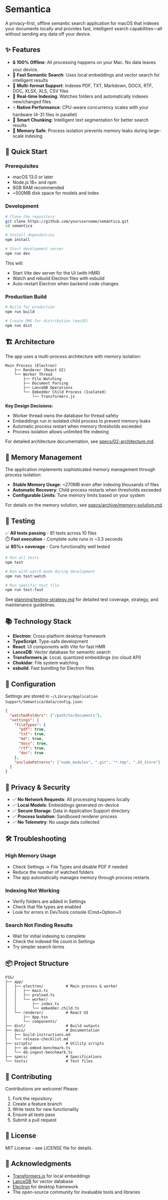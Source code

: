 # Semantica

A privacy-first, offline semantic search application for macOS that indexes your documents locally and provides fast, intelligent search capabilities—all without sending any data off your device.

## ✨ Features

- 🔒 **100% Offline**: All processing happens on your Mac. No data leaves your device.
- 🚀 **Fast Semantic Search**: Uses local embeddings and vector search for intelligent results
- 📁 **Multi-format Support**: Indexes PDF, TXT, Markdown, DOCX, RTF, DOC, XLSX, XLS, CSV files
- 🔄 **Real-time Indexing**: Watches folders and automatically indexes new/changed files
- ⚡ **Native Performance**: CPU-aware concurrency scales with your hardware (4-31 files in parallel)
- 🎯 **Smart Chunking**: Intelligent text segmentation for better search results
- 💾 **Memory Safe**: Process isolation prevents memory leaks during large-scale indexing

## 🚀 Quick Start

### Prerequisites
- macOS 13.0 or later
- Node.js 18+ and npm
- 8GB RAM recommended
- ~500MB disk space for models and index

### Development

```bash
# Clone the repository
git clone https://github.com/yourusername/semantica.git
cd semantica

# Install dependencies
npm install

# Start development server
npm run dev
```

This will:
- Start Vite dev server for the UI (with HMR)
- Watch and rebuild Electron files with esbuild
- Auto-restart Electron when backend code changes

### Production Build

```bash
# Build for production
npm run build

# Create DMG for distribution (macOS)
npm run dist
```

## 🏗️ Architecture

The app uses a multi-process architecture with memory isolation:

```
Main Process (Electron)
    ├── Renderer (React UI)
    └── Worker Thread
        ├── File Watching
        ├── Document Parsing
        ├── LanceDB Operations
        └── Embedder Child Process (Isolated)
            └── Transformers.js
```

**Key Design Decisions:**
- Worker thread owns the database for thread safety
- Embeddings run in isolated child process to prevent memory leaks
- Automatic process restart when memory thresholds exceeded
- Process isolation allows unlimited file indexing

For detailed architecture documentation, see [specs/02-architecture.md](specs/02-architecture.md).

## 💾 Memory Management

The application implements sophisticated memory management through process isolation:

- **Stable Memory Usage**: ~270MB even after indexing thousands of files
- **Automatic Recovery**: Child process restarts when thresholds exceeded
- **Configurable Limits**: Tune memory limits based on your system

For details on the memory solution, see [specs/archive/memory-solution.md](specs/archive/memory-solution.md).

## 🧪 Testing

✅ **All tests passing** - 81 tests across 10 files  
⏱️ **Fast execution** - Complete suite runs in ~3.3 seconds  
📊 **85%+ coverage** - Core functionality well tested

```bash
# Run all tests
npm test

# Run with watch mode during development
npm run test:watch

# Run specific test file
npm run test:fast
```

See [planning/testing-strategy.md](planning/testing-strategy.md) for detailed test coverage, strategy, and maintenance guidelines.

## 📚 Technology Stack

- **Electron**: Cross-platform desktop framework
- **TypeScript**: Type-safe development
- **React**: UI components with Vite for fast HMR
- **LanceDB**: Vector database for semantic search
- **Transformers.js**: Local, quantized embeddings (no cloud API)
- **Chokidar**: File system watching
- **esbuild**: Fast bundling for Electron files

## 🔧 Configuration

Settings are stored in `~/Library/Application Support/Semantica/data/config.json`:

```json
{
  "watchedFolders": ["/path/to/documents"],
  "settings": {
    "fileTypes": {
      "pdf": true,
      "txt": true,
      "md": true,
      "docx": true,
      "rtf": true,
      "doc": true
    },
    "excludePatterns": ["node_modules", ".git", "*.tmp", ".DS_Store"]
  }
}
```

## 🔐 Privacy & Security

- ✅ **No Network Requests**: All processing happens locally
- ✅ **Local Models**: Embeddings generated on-device
- ✅ **Secure Storage**: Data in Application Support directory
- ✅ **Process Isolation**: Sandboxed renderer process
- ✅ **No Telemetry**: No usage data collected

## 🛠️ Troubleshooting

### High Memory Usage
- Check Settings → File Types and disable PDF if needed
- Reduce the number of watched folders
- The app automatically manages memory through process restarts

### Indexing Not Working
- Verify folders are added in Settings
- Check that file types are enabled
- Look for errors in DevTools console (Cmd+Option+I)

### Search Not Finding Results
- Wait for initial indexing to complete
- Check the indexed file count in Settings
- Try simpler search terms

## 📦 Project Structure

```
FSS/
├── app/
│   ├── electron/          # Main process & worker
│   │   ├── main.ts
│   │   ├── preload.ts
│   │   └── worker/
│   │       ├── index.ts
│   │       └── embedder.child.ts
│   └── renderer/          # React UI
│       ├── App.tsx
│       └── components/
├── dist/                  # Build outputs
├── docs/                  # Documentation
│   ├── build-instructions.md
│   └── release-checklist.md
├── scripts/               # Utility scripts
│   ├── ab-embed-benchmark.ts
│   └── db-ingest-benchmark.ts
├── specs/                 # Specifications
└── tests/                 # Test files
```

## 🤝 Contributing

Contributions are welcome! Please:
1. Fork the repository
2. Create a feature branch
3. Write tests for new functionality
4. Ensure all tests pass
5. Submit a pull request

## 📝 License

MIT License - see LICENSE file for details.

## 🙏 Acknowledgments

- [Transformers.js](https://github.com/xenova/transformers.js) for local embeddings
- [LanceDB](https://lancedb.com) for vector database
- [Electron](https://electronjs.org) for desktop framework
- The open-source community for invaluable tools and libraries